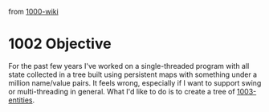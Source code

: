 from [1000-wiki](1000-wiki.md)
# 1002 Objective
For the past few years I've worked on a single-threaded program with all state collected in a tree built using persistent maps with something under a million name/value pairs. It feels wrong, especially if I want to support swing or multi-threading in general. What I'd like to do is to create a tree of [1003-entities](1003-entities.md). 